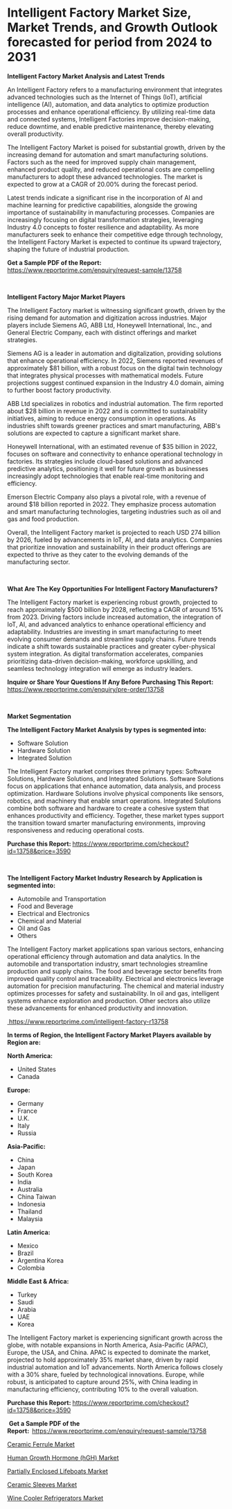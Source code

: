 <p><h1>Intelligent Factory Market Size, Market Trends, and Growth Outlook forecasted for period from 2024 to 2031</h1></p><p><strong>Intelligent Factory Market Analysis and Latest Trends</strong></p>
<p><p>An Intelligent Factory refers to a manufacturing environment that integrates advanced technologies such as the Internet of Things (IoT), artificial intelligence (AI), automation, and data analytics to optimize production processes and enhance operational efficiency. By utilizing real-time data and connected systems, Intelligent Factories improve decision-making, reduce downtime, and enable predictive maintenance, thereby elevating overall productivity.</p><p>The Intelligent Factory Market is poised for substantial growth, driven by the increasing demand for automation and smart manufacturing solutions. Factors such as the need for improved supply chain management, enhanced product quality, and reduced operational costs are compelling manufacturers to adopt these advanced technologies. The market is expected to grow at a CAGR of 20.00% during the forecast period. </p><p>Latest trends indicate a significant rise in the incorporation of AI and machine learning for predictive capabilities, alongside the growing importance of sustainability in manufacturing processes. Companies are increasingly focusing on digital transformation strategies, leveraging Industry 4.0 concepts to foster resilience and adaptability. As more manufacturers seek to enhance their competitive edge through technology, the Intelligent Factory Market is expected to continue its upward trajectory, shaping the future of industrial production.</p></p>
<p><strong>Get a Sample PDF of the Report:&nbsp;</strong> <a href="https://www.reportprime.com/enquiry/request-sample/13758">https://www.reportprime.com/enquiry/request-sample/13758</a></p>
<p>&nbsp;</p>
<p><strong>Intelligent Factory Major Market Players</strong></p>
<p><p>The Intelligent Factory market is witnessing significant growth, driven by the rising demand for automation and digitization across industries. Major players include Siemens AG, ABB Ltd, Honeywell International, Inc., and General Electric Company, each with distinct offerings and market strategies.</p><p>Siemens AG is a leader in automation and digitalization, providing solutions that enhance operational efficiency. In 2022, Siemens reported revenues of approximately $81 billion, with a robust focus on the digital twin technology that integrates physical processes with mathematical models. Future projections suggest continued expansion in the Industry 4.0 domain, aiming to further boost factory productivity.</p><p>ABB Ltd specializes in robotics and industrial automation. The firm reported about $28 billion in revenue in 2022 and is committed to sustainability initiatives, aiming to reduce energy consumption in operations. As industries shift towards greener practices and smart manufacturing, ABB's solutions are expected to capture a significant market share.</p><p>Honeywell International, with an estimated revenue of $35 billion in 2022, focuses on software and connectivity to enhance operational technology in factories. Its strategies include cloud-based solutions and advanced predictive analytics, positioning it well for future growth as businesses increasingly adopt technologies that enable real-time monitoring and efficiency.</p><p>Emerson Electric Company also plays a pivotal role, with a revenue of around $18 billion reported in 2022. They emphasize process automation and smart manufacturing technologies, targeting industries such as oil and gas and food production.</p><p>Overall, the Intelligent Factory market is projected to reach USD 274 billion by 2026, fueled by advancements in IoT, AI, and data analytics. Companies that prioritize innovation and sustainability in their product offerings are expected to thrive as they cater to the evolving demands of the manufacturing sector.</p></p>
<p>&nbsp;</p>
<p><strong>What Are The Key Opportunities For Intelligent Factory Manufacturers?</strong></p>
<p><p>The Intelligent Factory market is experiencing robust growth, projected to reach approximately $500 billion by 2028, reflecting a CAGR of around 15% from 2023. Driving factors include increased automation, the integration of IoT, AI, and advanced analytics to enhance operational efficiency and adaptability. Industries are investing in smart manufacturing to meet evolving consumer demands and streamline supply chains. Future trends indicate a shift towards sustainable practices and greater cyber-physical system integration. As digital transformation accelerates, companies prioritizing data-driven decision-making, workforce upskilling, and seamless technology integration will emerge as industry leaders.</p></p>
<p><strong>Inquire or Share Your Questions If Any Before Purchasing This Report:</strong> <a href="https://www.reportprime.com/enquiry/pre-order/13758">https://www.reportprime.com/enquiry/pre-order/13758</a></p>
<p>&nbsp;</p>
<p><strong>Market Segmentation</strong></p>
<p><strong>The Intelligent Factory Market Analysis by types is segmented into:</strong></p>
<p><ul><li>Software Solution</li><li>Hardware Solution</li><li>Integrated Solution</li></ul></p>
<p><p>The Intelligent Factory market comprises three primary types: Software Solutions, Hardware Solutions, and Integrated Solutions. Software Solutions focus on applications that enhance automation, data analysis, and process optimization. Hardware Solutions involve physical components like sensors, robotics, and machinery that enable smart operations. Integrated Solutions combine both software and hardware to create a cohesive system that enhances productivity and efficiency. Together, these market types support the transition toward smarter manufacturing environments, improving responsiveness and reducing operational costs.</p></p>
<p><strong>Purchase this Report:&nbsp;</strong><a href="https://www.reportprime.com/checkout?id=13758&price=3590">https://www.reportprime.com/checkout?id=13758&price=3590</a></p>
<p>&nbsp;</p>
<p><strong>The Intelligent Factory Market Industry Research by Application is segmented into:</strong></p>
<p><ul><li>Automobile and Transportation</li><li>Food and Beverage</li><li>Electrical and Electronics</li><li>Chemical and Material</li><li>Oil and Gas</li><li>Others</li></ul></p>
<p><p>The Intelligent Factory market applications span various sectors, enhancing operational efficiency through automation and data analytics. In the automobile and transportation industry, smart technologies streamline production and supply chains. The food and beverage sector benefits from improved quality control and traceability. Electrical and electronics leverage automation for precision manufacturing. The chemical and material industry optimizes processes for safety and sustainability. In oil and gas, intelligent systems enhance exploration and production. Other sectors also utilize these advancements for enhanced productivity and innovation.</p></p>
<p><a href="https://www.reportprime.com/intelligent-factory-r13758">&nbsp;https://www.reportprime.com/intelligent-factory-r13758</a></p>
<p><strong>In terms of Region, the Intelligent Factory Market Players available by Region are:</strong></p>
<p>
    <p> <strong> North America: </strong>
        <ul>
            <li>United States</li>
            <li>Canada</li>
        </ul>
        </p> 
    <p> <strong> Europe: </strong>
        <ul>
            <li>Germany</li>
            <li>France</li>
            <li>U.K.</li>
            <li>Italy</li>
            <li>Russia</li>
        </ul>
        </p> 
    <p> <strong> Asia-Pacific: </strong>
        <ul>
            <li>China</li>
            <li>Japan</li>
            <li>South Korea</li>
            <li>India</li>
            <li>Australia</li>
            <li>China Taiwan</li>
            <li>Indonesia</li>
            <li>Thailand</li>
            <li>Malaysia</li>
        </ul>
        </p> 
    <p> <strong> Latin America: </strong>
        <ul>
            <li>Mexico</li>
            <li>Brazil</li>
            <li>Argentina Korea</li>
            <li>Colombia</li>
        </ul>
        </p> 
    <p> <strong> Middle East & Africa: </strong>
        <ul>
            <li>Turkey</li>
            <li>Saudi</li>
            <li>Arabia</li>
            <li>UAE</li>
            <li>Korea</li>
        </ul>
    </p>
    </p>
<p><p>The Intelligent Factory market is experiencing significant growth across the globe, with notable expansions in North America, Asia-Pacific (APAC), Europe, the USA, and China. APAC is expected to dominate the market, projected to hold approximately 35% market share, driven by rapid industrial automation and IoT advancements. North America follows closely with a 30% share, fueled by technological innovations. Europe, while robust, is anticipated to capture around 25%, with China leading in manufacturing efficiency, contributing 10% to the overall valuation.</p></p>
<p><strong>Purchase this Report: </strong><a href="https://www.reportprime.com/checkout?id=13758&price=3590">https://www.reportprime.com/checkout?id=13758&price=3590</a></p>
<p>&nbsp;<strong>Get a Sample PDF of the Report:&nbsp;&nbsp;</strong><a href="https://www.reportprime.com/enquiry/request-sample/13758">https://www.reportprime.com/enquiry/request-sample/13758</a></p>
<p><strong></strong></p>
<p><p><a href="https://www.linkedin.com/pulse/insights-ceramic-ferrule-industry-market-financial-status-size-njjjc?trackingId=8z0cL2lUT6GDHByg0sVrOA%3D%3D">Ceramic Ferrule Market</a></p><p><a href="https://medium.com/@tammyjones1939/the-human-growth-hormone-hgh-market-research-report-provides-an-in-depth-and-up-to-date-d917c2aab25a">Human Growth Hormone (hGH) Market</a></p><p><a href="https://issuu.com/reportprime-2/docs/partially-enclosed-lifeboats-market_40227abfcd45e9">Partially Enclosed Lifeboats Market</a></p><p><a href="https://www.linkedin.com/pulse/global-ceramic-sleeves-market-status-2024-2031-forecast-region-7wzec?trackingId=5qfJe9qvTCi1iIJ0kUiiNw%3D%3D">Ceramic Sleeves Market</a></p><p><a href="https://issuu.com/reportprime-2/docs/wine-cooler-refrigerators-market-si_283d54f615a547">Wine Cooler Refrigerators Market</a></p></p>